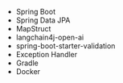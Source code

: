 * Spring Boot 
* Spring Data JPA
* MapStruct
* langchain4j-open-ai
* spring-boot-starter-validation
* Exception Handler
* Gradle
* Docker

